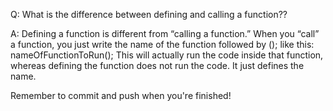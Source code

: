 Q: What is the difference between defining and calling a function??

A: Defining a function is different from “calling a function.” When you “call” a function, you just write the name of the function followed by (); like this: nameOfFunctionToRun(); This will actually run the code inside that function, whereas defining the function does not run the code. It just defines the name.


Remember to commit and push when you're finished!